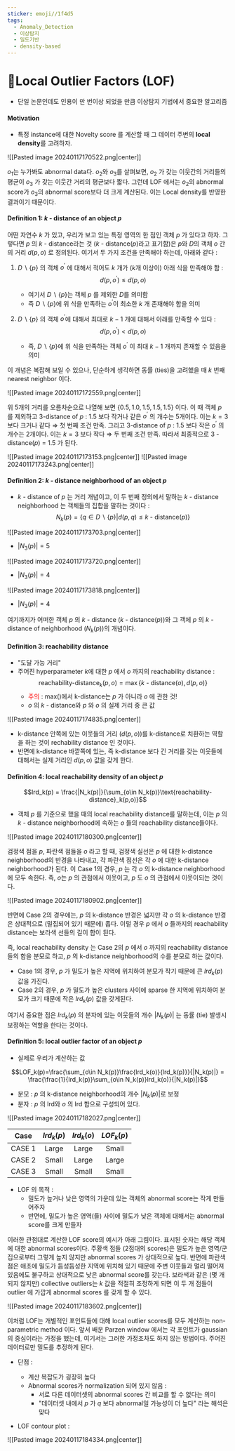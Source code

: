 ```yaml
---
sticker: emoji//1f4d5
tags:
  - Anomaly_Detection
  - 이상탐지
  - 밀도기반
  - density-based
---
```

# 🎲Local Outlier Factors (LOF)

- 단일 논문인데도 인용이 만 번이상 되었을 만큼 이상탐지 기법에서 중요한 알고리즘

#### Motivation 

- 특정 instance에 대한 Novelty score 를 계산할 때 그 데이터 주변의 **local density**를 고려하자.

![[Pasted image 20240117170522.png|center]]

$o_1$는 누가봐도 abnormal data다. $o_2$와 $o_3$를 살펴보면, $o_2$ 가 갖는 이웃간의 거리들의 평균이 $o_3$ 가 갖는 이웃간 거리의 평균보다 짧다. 그런데 LOF 에서는 $o_2$의 abnormal score가 $o_3$의 abnormal score보다 더 크게 계산된다. 이는 Local density를 반영한 결과이기 때문이다.

#### Definition 1: $k$ - distance of an object $p$

어떤 자연수 $k$ 가 있고, 우리가 보고 있는 특정 영역의 한 점인 객체 $p$ 가 있다고 하자. 그렇다면 $p$ 의 $k$ - distance라는 것 ($k$ - distance$(p)$라고 표기함)은 $p$와 $D$의 객체 $o$ 간의 거리 $d(p,o)$ 로 정의된다. 여기서 두 가지 조건을 만족해야 하는데, 아래와 같다 : 
1) $D\backslash\{p\}$ 의 객체 $o^\prime$ 에 대해서 적어도 $k$ 개가 ($k$개 이상이) 아래 식을 만족해야 함 : $$d(p,o^\prime)\le d(p,o)$$
	- 여기서 $D\backslash\{p\}$는 객체 $p$ 를 제외한 $D$를 의미함
	- 즉 $D\backslash\{p\}$에 위 식을 만족하는 $o^\prime$이 최소한 $k$ 개 존재해야 함을 의미


2) $D\backslash\{p\}$ 의 객체 $o^\prime$에 대해서 최대로 $k-1$ 개에 대해서 아래를 만족할 수 있다 : $$d(p,o^\prime)<d(p,o)$$
	- 즉, $D\backslash\{p\}$에 위 식을 만족하는 객체 $o^\prime$ 이 최대 $k-1$ 개까지 존재할 수 있음을 의미

이 개념은 복잡해 보일 수 있으나, 단순하게 생각하면 동률 (ties)을 고려했을 때 $k$ 번째 nearest neighbor 이다. 

![[Pasted image 20240117172559.png|center]]

위 5개의 거리를 오름차순으로 나열해 보면 $\{0.5, 1.0, 1.5, 1.5, 1.5\}$ 이다. 이 때 객체 $p$ 를 제외하고 3-distance of $p$ : 1.5 보다 작거나 같은 $o^\prime$ 의 개수는 5개이다. 이는 $k = 3$보다 크거나 같다 ⇒ 첫 번째 조건 만족. 그리고 3-distance of $p$ : 1.5 보다 작은 $o^\prime$ 의 개수는 2개이다. 이는 $k=3$ 보다 작다 ⇒ 두 번째 조건 만족. 따라서 최종적으로 $3$ - distance$(p)$ = 1.5 가 된다. 


![[Pasted image 20240117173153.png|center]]
![[Pasted image 20240117173243.png|center]]

#### Definition 2: $k$ - distance neighborhood of an object $p$

- $k$ - distance of $p$ 는 거리 개념이고, 이 두 번째 정의에서 말하는 $k$ - distance neighborhood 는 객체들의 집합을 말하는 것이다 : 
$$N_k(p) = \{q\in D\backslash\{p\}|d(p,q)\le k\text{ - distance}(p)\}$$

![[Pasted image 20240117173703.png|center]]

- $|N_3(p)|=5$

![[Pasted image 20240117173720.png|center]]

- $|N_3(p)|=4$

![[Pasted image 20240117173818.png|center]]

- $|N_3(p)|=4$

여기까지가 어떠한 객체 $p$ 의 $k$ - distance ($k$ - distance$(p)$)와 그 객체 $p$ 의 $k$ - distance of neighborhood ($N_k(p)$)의 개념이다. 

#### Definition 3: reachability distance
- "도달 가능 거리"
- 주어진 hyperparameter $k$에 대한 $p$ 에서 $o$ 까지의 reachability distance : $$\text{reachability-distance}_k(p,o)=\max\{k\text{ - distance}(o), d(p,o)\}$$
	- <font style="color:red">주의</font> : max()에서 k-distance는 $p$ 가 아니라 $o$ 에 관한 것!
	- $o$ 의 $k$ - distance와 $p$ 와 $o$ 의 실제 거리 중 큰 값 

![[Pasted image 20240117174835.png|center]]

- k-distance 안쪽에 있는 이웃들의 거리 ($d(p,o)$)를 k-distance로 치환하는 역할을 하는 것이 rechability distance 인 것이다. 
- 반면에 k-distance 바깥쪽에 있는, 즉 k-distance 보다 긴 거리를 갖는 이웃들에 대해서는 실제 거리인 $d(p,o)$ 값을 갖게 한다. 

#### Definition 4: local reachability density of an object $p$

$$lrd_k(p) = \frac{|N_k(p)|}{\sum_{o\in N_k(p)}\text{reachability-distance}_k(p,o)}$$
- 객체 $p$ 를 기준으로 했을 때의 local reachability distance를 말하는데, 이는 $p$ 의 $k$ - distance neighborhood에 속하는 $o$ 들의 reachability distance들이다. 

![[Pasted image 20240117180300.png|center]]

검정색 점을 $p$, 파란색 점들을 $o$ 라고 할 때, 검정색 실선은 $p$ 에 대한 k-distance neighborhood의 반경을 나타내고, 각 파란색 점선은 각 $o$ 에 대한 k-distance neighborhood가 된다. 이 Case 1의 경우, $p$ 는 각 $o$ 의 k-distance neighborhood에 모두 속한다. 즉, $o$는 $p$ 의 관점에서 이웃이고, $p$ 도 $o$ 의 관점에서 이웃이되는 것이다. 

![[Pasted image 20240117180902.png|center]]

반면에 Case 2의 경우에는, $p$ 의 k-distance 반경은 넓지만 각 $o$ 의 k-distance 반경은 상대적으로 (밀집되어 있기 때문에) 좁다. 이럴 경우 $p$ 에서 $o$ 들까지의 reachability distance는 보라색 선들의 길이 합이 된다. 

즉, local reachability density 는 Case 2의 $p$ 에서 $o$ 까지의 reachability distance 들의 합을 분모로 하고, $p$ 의 k-distance neighborhood의 수를 분모로 하는 값이다.  

- Case 1의 경우, $p$ 가 밀도가 높은 지역에 위치하여 분모가 작기 때문에 큰 $lrd_k(p)$ 값을 가진다.
- Case 2의 경우, $p$ 가 밀도가 높은 clusters 사이에 sparse 한 지역에 위치하여 분모가 크기 때문에 작은 $lrd_k(p)$ 값을 갖게된다. 

여기서 중요한 점은 $lrd_k(p)$ 의 분자에 있는 이웃들의 개수 $|N_k(p)|$ 는 동률 (tie) 발생시 보정하는 역할을 한다는 것이다. 

#### Definition 5: local outlier factor of an object $p$

- 실제로 우리가 계산하는 값

$$LOF_k(p)=\frac{\sum_{o\in N_k(p)}\frac{lrd_k(o)}{lrd_k(p)}}{|N_k(p)|} = \frac{\frac{1}{lrd_k(p)}\sum_{o\in N_k(p)}lrd_k(o)}{|N_k(p)|}$$
- 분모 : $p$ 의 k-distance neighborhood의 개수 $|N_k(p)|$로 보정
- 분자 : $p$ 의 lrd와 $o$ 의 lrd 합으로 구성되어 있다. 

![[Pasted image 20240117182027.png|center]]

|  Case  | $lrd_k(p)$ | $lrd_k(o)$ | $LOF_k(p)$ |
|:------:|:----------:|:----------:|:----------:|
| CASE 1 |   Large    |   Large    |   Small    |
| CASE 2 |   Small    |   Large    |   Large    |
| CASE 3 |   Small    |   Small    |   Small    |

- LOF 의 목적 : 
	- 밀도가 높거나 낮은 영역의 가운데 있는 객체의 abnormal score는 작게 만들어주자
	- 반면에, 밀도가 높은 영역(들) 사이에 밀도가 낮은 객체에 대해서는 abnormal score를 크게 만들자

이러한 관점대로 계산한 LOF score의 예시가 아래 그림이다. 표시된 숫자는 해당 객체에 대한 abnormal scores이다. 주황색 점들 (2점대의 scores)은 밀도가 높은 영역/군집으로부터 그렇게 높지 않지만 abnormal scores 가 상대적으로 높다. 반면에 파란색 점은 애초에 밀도가 듬성듬성한 지역에 위치해 있기 때문에 주변 이웃들과 멀리 떨어져 있음에도 불구하고 상대적으로 낮은 abnormal score를 갖는다. 보라색과 같은 (몇 개 되지 않지만) collective outliers는 $k$ 값을 적절히 조정하게 되면 이 두 개 점들이 outlier 에 가깝게 abnormal scores 를 갖게 할 수 있다. 

![[Pasted image 20240117183602.png|center]]

이처럼 LOF는 개별적인 포인트들에 대해 local outlier scores를 모두 계산하는 non-parametric method 이다. 앞서 배운 Parzen window 에서는 각 포인트가 gaussian의 중심이라는 가정을 했는데, 여기서는 그러한 가정조차도 하지 않는 방법이다. 주어진 데이터로만 밀도를 추정하게 된다. 

- 단점 : 
	- 계산 복잡도가 굉장히 높다
	- Abnormal scores가 normalization 되어 있지 않음 : 
		- 서로 다른 데이터셋의 abnormal scores 간 비교를 할 수 없다는 의미
		- "데이터셋 내에서 $p$ 가 $q$ 보다 abnormal일 가능성이 더 높다" 라는 해석은 맞다

- LOF contour plot : 

![[Pasted image 20240117184334.png|center]]
